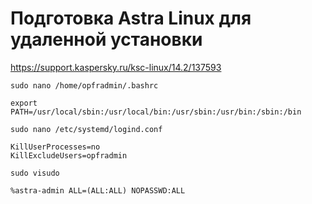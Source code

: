 
# Подготовка Astra Linux для удаленной установки

https://support.kaspersky.ru/ksc-linux/14.2/137593

```
sudo nano /home/opfradmin/.bashrc
```

```shell
export PATH=/usr/local/sbin:/usr/local/bin:/usr/sbin:/usr/bin:/sbin:/bin
```

```shell
sudo nano /etc/systemd/logind.conf
```

```shell
KillUserProcesses=no
KillExcludeUsers=opfradmin
```

```shell
sudo visudo
```

```shell
%astra-admin ALL=(ALL:ALL) NOPASSWD:ALL
```



